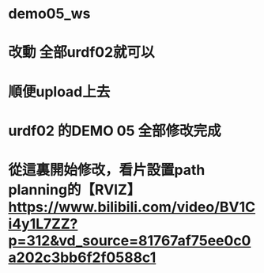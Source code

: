# demo05_ws

# 改動 全部urdf02就可以
# 順便upload上去
# urdf02 的DEMO 05 全部修改完成


    
# 從這裏開始修改，看片設置path planning的【RVIZ】https://www.bilibili.com/video/BV1Ci4y1L7ZZ?p=312&vd_source=81767af75ee0c0a202c3bb6f2f0588c1

